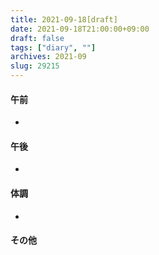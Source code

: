 ```yaml
---
title: 2021-09-18[draft]
date: 2021-09-18T21:00:00+09:00
draft: false
tags: ["diary", ""]
archives: 2021-09
slug: 29215
---
```

#### 午前
- 
#### 午後
- 
#### 体調
- 
#### その他